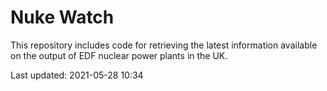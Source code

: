 # Nuke Watch

This repository includes code for retrieving the latest information available on the output of EDF nuclear power plants in the UK.

Last updated: 2021-05-28 10:34